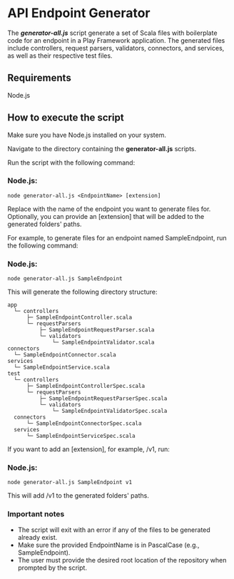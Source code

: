 # API Endpoint Generator

The **_generator-all.js_** script generate a set of Scala files with boilerplate code for an endpoint in a Play Framework application. The generated files include controllers, request parsers, validators, connectors, and services, as well as their respective test files.

## Requirements

Node.js

## How to execute the script

Make sure you have Node.js installed on your system.

Navigate to the directory containing the **generator-all.js** scripts.

Run the script with the following command:

### Node.js:

```
node generator-all.js <EndpointName> [extension]
```

Replace <EndpointName> with the name of the endpoint you want to generate files for. Optionally, you can provide an [extension] that will be added to the generated folders' paths.

For example, to generate files for an endpoint named SampleEndpoint, run the following command:

### Node.js:

```
node generator-all.js SampleEndpoint
```

This will generate the following directory structure:

```
app
  └─ controllers
      ├─ SampleEndpointController.scala
      └─ requestParsers
          ├─ SampleEndpointRequestParser.scala
          └─ validators
              └─ SampleEndpointValidator.scala
connectors
  └─ SampleEndpointConnector.scala
services
  └─ SampleEndpointService.scala
test
  └─ controllers
      ├─ SampleEndpointControllerSpec.scala
      └─ requestParsers
          ├─ SampleEndpointRequestParserSpec.scala
          └─ validators
              └─ SampleEndpointValidatorSpec.scala
  connectors
      └─ SampleEndpointConnectorSpec.scala
  services
      └─ SampleEndpointServiceSpec.scala
```

If you want to add an [extension], for example, /v1, run:

### Node.js:

```
node generator-all.js SampleEndpoint v1
```

This will add /v1 to the generated folders' paths.

### Important notes

- The script will exit with an error if any of the files to be generated already exist.
- Make sure the provided EndpointName is in PascalCase (e.g., SampleEndpoint).
- The user must provide the desired root location of the repository when prompted by the script.

